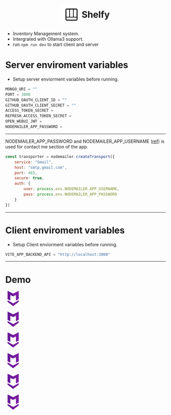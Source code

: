 # <div style="text-align: center; display: flex; justify-content: center; align-items: center;">![alt text](https://github.com/Chuan-Chen/inventory-manager/blob/main/logo.png?raw=true "Shelfy") <br><b>Shelfy</b></br> </div>
- Inventory Management system. 
- Intergrated with Ollama3 support. 
- run ```npm run dev``` to start client and server

# Server enviroment variables
- Setup server enviorment variables before running.
```js
MONGO_URI = ""
PORT = 3000
GITHUB_OAUTH_CLIENT_ID = ""
GITHUB_OAUTH_CLIENT_SECRET = ""
ACCESS_TOKEN_SECRET = 
REFRESH_ACCESS_TOKEN_SECRET = 
OPEN_WEBUI_JWT = 
NODEMAILER_APP_PASSWORD = 
```
------------------
NODEMAILER_APP_PASSWORD and NODEMAILER_APP_USERNAME ([ref](https://www.nodemailer.com/smtp/)) is used for contact me section of the app.


``` js
const transporter = nodemailer.createTransport({
    service: "Gmail",
    host: "smtp.gmail.com",
    port: 465,
    secure: true,
    auth: {
        user: process.env.NODEMAILER_APP_USERNAME,
        pass: process.env.NODEMAILER_APP_PASSWORD
    } 
})
```
------------------
# Client enviroment variables
- Setup Client enviorment variables before running.
``` js
VITE_APP_BACKEND_API = "http://localhost:3000"
```


-----------------
# Demo

![alt text](https://github.com/adam-p/markdown-here/raw/master/src/common/images/icon48.png)

![alt text](https://github.com/adam-p/markdown-here/raw/master/src/common/images/icon48.png)

![alt text](https://github.com/adam-p/markdown-here/raw/master/src/common/images/icon48.png)

![alt text](https://github.com/adam-p/markdown-here/raw/master/src/common/images/icon48.png)

![alt text](https://github.com/adam-p/markdown-here/raw/master/src/common/images/icon48.png)

![alt text](https://github.com/adam-p/markdown-here/raw/master/src/common/images/icon48.png)
